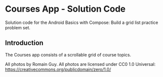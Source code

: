 Courses App - Solution Code
================================

Solution code for the Android Basics with Compose: Build a grid list practice problem set.


Introduction
------------
The Courses app consists of a scrollable grid of course topics.


All photos by Romain Guy. All photos are licensed under CC0 1.0 Universal: https://creativecommons.org/publicdomain/zero/1.0/
